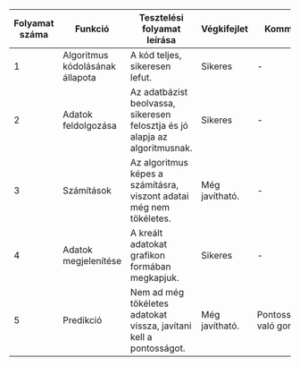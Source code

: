 | Folyamat száma  | Funkció | Tesztelési folyamat leírása | Végkifejlet | Komment | Várt eredmény| Időpont|
| ------------- | ------------- | ------------- | ------------- | ------------- | ------------- | ------------- |
| 1  | Algoritmus kódolásának állapota | A kód teljes, sikeresen lefut. | Sikeres | - | Hibamentes futás. | 2021.12.13 |
| 2  | Adatok feldolgozása  | Az adatbázist beolvassa, sikeresen felosztja és jó alapja az algoritmusnak. | Sikeres | - | Adatbázis feldolgozás illetve szükségtelen adatok kiszűrése. | 2021.12.13
| 3  | Számítások  | Az algoritmus képes a számításra, viszont adatai még nem tökéletes. | Még javítható. | - | Tökéletes matematikai pontossággal való számítás. | 2021.12.13 |
| 4  | Adatok megjelenítése  | A kreált adatokat grafikon formában megkapjuk. | Sikeres | - | Vizuális reprezentálása az adatoknak. | 2021.12.13 |
| 5  | Predikció  | Nem ad még tökéletes adatokat vissza, javítani kell a pontosságot. | Még javítható. | Pontossággal való gondok. | A grafikonon ábrázolt görbébe tökéletesen beleillő adat visszaadása. | 2021.12.13 |
